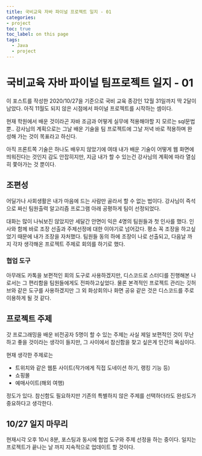 ```yaml
---
title: 국비교육 자바 파이널 프로젝트 일지 - 01
categories:
- project
toc: true
toc_label: on this page
tags:
  - Java
  - project
---
```


# 국비교육 자바 파이널 팀프로젝트 일지 - 01

이 포스트를 작성한 2020/10/27을 기준으로 국비 교육 종강인 12월 31일까지 딱 2달이 남았다. 아직 11월도 되지 않은 시점에서 파이널 프로젝트를 시작하는 셈이다. 

현재 학원에서 배운 것이라곤 자바 조금과 어떻게 실무에 적용해야할 지 모르는 sql문법 뿐.. 강사님의 계획으로는 그날 배운 기술을 팀 프로젝트에 그날 저녁 바로 적용하며 완성해 가는 것이 목표라고 하신다. 

아직 프론트쪽 기술은 하나도 배우지 않았기에 여태 내가 배운 기술이 어떻게 웹 화면에 띄워진다는 것인지 감도 안잡히지만, 지금 내가 할 수 있는건 강사님의 계획에 따라 열심히 쫓아가는 것 뿐이다.



## 조편성

어딜가나 사회생활은 내가 마음에 드는 사람만 골라서 할 수 없는 법이다. 강사님이 즉석으로 짜신 팀원출력 알고리즘 프로그램 아래 공평하게 팀이 선정되었다. 

대화는 많이 나눠보진 않았지만 세달간 안면이 익은 4명의 팀원들과 첫 인사를 했다. 인사와 함께 바로 조장 선출과 주제선정에 대한 이야기로 넘어갔다. 평소 꼭 조장을 하고싶었기 때문에 내가 조장을 자처했다. 팀원들 동의 하에 조장이 나로 선출되고, 다음날 까지 각자 생각해온 프로젝트 주제로 회의를 하기로 했다. 



### 협업 도구

아무래도 카톡을 보편적인 회의 도구로 사용하겠지만, 디스코드로 스터디를 진행해본 나로서는 그 편리함을 팀원들에게도 전파하고싶었다. 물론 본격적인 프로젝트 관리는 깃허브와 같은 도구를 사용하겠지만 그 외 화상회의나 화면 공유 같은 것은 디스코드를 주로 이용하게 될 것 같다.



## 프로젝트 주제

갓 프로그래밍을 배운 비전공자 5명이 할 수 있는 주제는 사실 제일 보편적인 것이 무난하고 좋을 것이라는 생각이 들지만, 그 사이에서 참신함을 찾고 싶은게 인간의 욕심이다.

현재 생각한 주제로는

- 트위치와 같은 웹툰 사이트(작가에게 직접 도네이션 하기, 랭킹 기능 등)
- 쇼핑몰
- 예매사이트(해외 여행)

정도가 있다. 참신함도 필요하지만 기존의 특별하지 않은 주제를 선택하더라도 완성도가 중요하다고 생각한다.





## 10/27 일지 마무리

현재시각 오후 10시 8분, 포스팅과 동시에 협업 도구와 주제 선정을 하는 중이다. 일지는 프로젝트가 끝나는 날 까지 지속적으로 업데이트 할 것이다.
